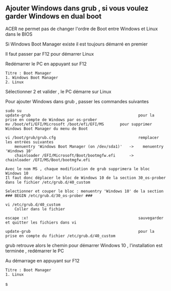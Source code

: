## Ajouter Windows dans grub , si vous voulez garder Windows en dual boot
	
ACER ne permet pas de changer l'ordre de Boot entre Windows et Linux dans le BIOS

Si Windows Boot Manager existe il est toujours démarré en premier

Il faut passer par F12 pour démarrer Linux

Redémarrer le PC en appuyant sur F12

	Titre : Boot Manager
	1. Windows Boot Manager
	2. Linux

Sélectionner 2 et valider , le PC démarre sur Linux

Pour ajouter Windows dans grub , passer les commandes suivantes 

	sudo su
	update-grub                                               pour la prise en compte de Windows par os-prober
	mv /boot/efi/EFI/Microsoft /boot/efi/EFI/MS	 	  pour supprimer Windows Boot Manager du menu de Boot

	vi /boot/grub/grub.cfg                                    remplacer les entrées suivantes
		menuentry 'Windows Boot Manager (on /dev/sda1)'   ->	menuentry 'Windows 10'
		chainloader /EFI/Microsoft/Boot/bootmgfw.efi	  ->	chainloader /EFI/MS/Boot/bootmgfw.efi

	Avec le nom MS , chaque modification de grub supprimera le bloc Windows 10
	Il faut donc déplacer le bloc de Windows 10 de la section 30_os-prober dans le fichier /etc/grub.d/40_custom
	
	Selectionner et couper le bloc : menuentry 'Windows 10' de la section ### BEGIN /etc/grub.d/30_os-prober ###
	
	vi /etc/grub.d/40_custom
		Coller dans le fichier 

	escape :x!                                                sauvegarder et quitter les fichiers dans vi

	update-grub                                               pour la prise en compte du fichier /etc/grub.d/40_custom

grub retrouve alors le chemin pour démarrer Windows 10 , l'installation est terminée , redémarrer le PC

Au démarrage en appuyant sur F12

	Titre : Boot Manager
	1. Linux
	
	
s
